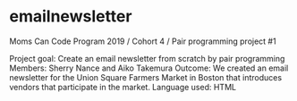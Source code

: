 # emailnewsletter
Moms Can Code Program 2019 / Cohort 4 / Pair programming project #1

Project goal: Create an email newsletter from scratch by pair programming
Members: Sherry Nance and Aiko Takemura
Outcome: We created an email newsletter for the Union Square Farmers Market in Boston that introduces vendors that participate in the market.
Language used: HTML